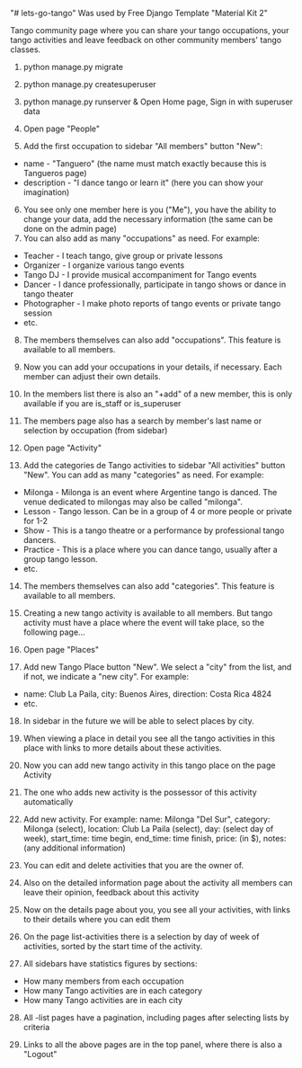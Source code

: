 "# lets-go-tango" 
Was used by Free Django Template "Material Kit 2"

Tango community page where you can share your tango occupations, 
your tango activities and leave feedback on other community members' tango classes.

1. python manage.py migrate
2. python manage.py createsuperuser
3. python manage.py runserver & Open Home page, Sign in with superuser data

4. Open page "People"
5. Add the first occupation to sidebar "All members" button "New":
  - name - "Tanguero" (the name must match exactly because this is Tangueros page)
  - description - "I dance tango or learn it"  (here you can show your imagination)
6. You see only one member here is you ("Me"), you have the ability to change your data, 
add the necessary information (the same can be done on the admin page)
7. You can also add as many "occupations" as need. For example: 
  - Teacher - I teach tango, give group or private lessons
  - Organizer - I organize various tango events
  - Tango DJ  - I provide musical accompaniment for Tango events
  - Dancer - I dance professionally, participate in tango shows or dance in tango theater
  - Photographer - I make photo reports of tango events or private tango session
  - etc.
8. The members themselves can also add "occupations". This feature is available to all members.
9. Now you can add your occupations in your details, if necessary. Each member can adjust their own details.
10. In the members list there is also an "+add" of a new member, this is only available if you are is_staff or is_superuser
11. The members page also has a search by member's last name or selection by occupation (from sidebar)

12. Open page "Activity"
13. Add the categories de Tango activities to sidebar "All activities" button "New". 
    You can add as many "categories" as need. For example: 
 - Milonga - Milonga is an event where Argentine tango is danced. The venue dedicated to milongas may also be called "milonga".
 - Lesson - Tango lesson. Can be in a group of 4 or more people or private for 1-2
 - Show - This is a tango theatre or a performance by professional tango dancers.
 - Practice - This is a place where you can dance tango, usually after a group tango lesson.
 - etc.
14. The members themselves can also add "categories". This feature is available to all members.
15. Creating a new tango activity is available to all members. 
   But tango activity must have a place where the event will take place, so the following page...

16. Open page "Places"
17. Add new Tango Place button "New". We select a "city" from the list, and if not, we indicate a "new city". For example: 
  - name: Club La Paila, city: Buenos Aires, direction: Costa Rica 4824
  - etc.
18. In sidebar in the future we will be able to select places by city.
19. When viewing a place in detail you see all the tango activities in this place 
   with links to more details about these activities.
20. Now you can add new tango activity in this tango place on the page Activity
21. The one who adds new activity is the possessor of this activity automatically
22. Add new activity. For example:
   name: Milonga "Del Sur", category: Milonga (select), location: Club La Paila (select), 
   day: (select day of week), start_time: time begin, end_time: time finish, price: (in $), notes: (any additional information)
23. You can edit and delete activities that you are the owner of.
24. Also on the detailed information page about the activity all members can leave their opinion, feedback about this activity
25. Now on the details page about you, you see all your activities, with links to their details where you can edit them

26. On the page list-activities there is a selection by day of week of activities, sorted by the start time of the activity.
27. All sidebars have statistics figures by sections:
 - How many members from each occupation
 - How many Tango activities are  in each category
 - How many Tango activities are in each city
28. All -list pages have a pagination, including pages after selecting lists by criteria

29. Links to all the above pages are in the top panel, where there is also a "Logout"

